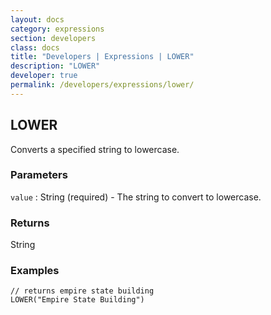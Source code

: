 ```yaml
---
layout: docs
category: expressions
section: developers
class: docs
title: "Developers | Expressions | LOWER"
description: "LOWER"
developer: true
permalink: /developers/expressions/lower/
---
```


## LOWER

Converts a specified string to lowercase.

### Parameters
`value` : String (required) - The string to convert to lowercase.

### Returns
String

### Examples
```
// returns empire state building
LOWER("Empire State Building")
```